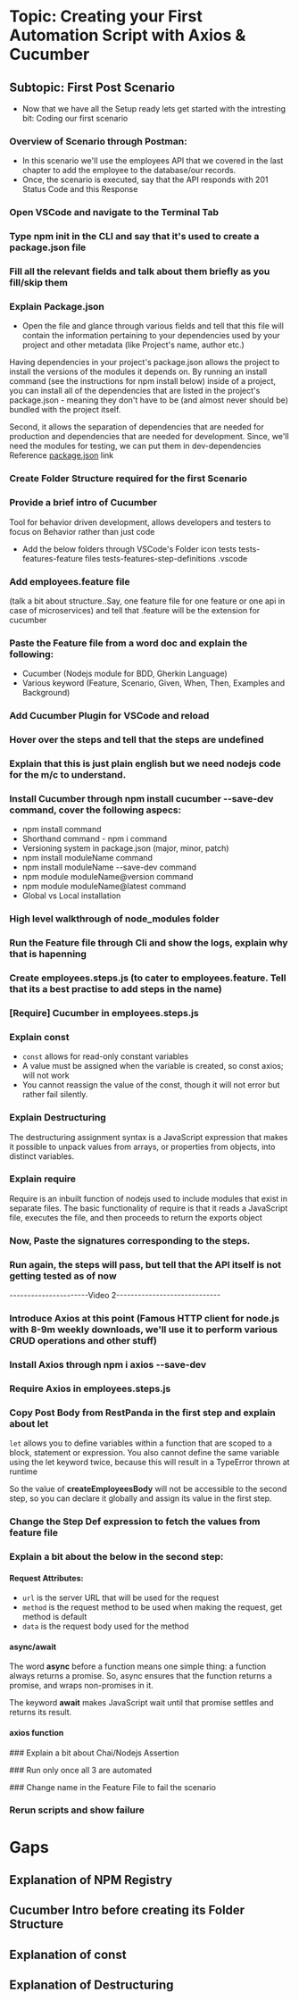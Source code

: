 # Topic: Creating your First Automation Script with Axios & Cucumber


## Subtopic: First Post Scenario

* Now that we have all the Setup ready lets get started with the intresting bit:
Coding our first scenario

### Overview of Scenario through Postman: 

- In this scenario we'll use the employees API that we covered in the last chapter to add the employee to the database/our records.
- Once, the scenario is executed, say that the API responds with 201 Status Code and this Response

### Open VSCode and navigate to the Terminal Tab

### Type npm init in the CLI and say that it's used to create a package.json file

### Fill all the relevant fields and talk about them briefly as you fill/skip them

### Explain Package.json

* Open the file and glance through various fields and tell that this file will contain the information pertaining to your dependencies used by your project and other metadata (like Project's name, author etc.)

Having dependencies in your project's package.json allows the project to install the versions of the modules it depends on. By running an install command (see the instructions for npm install below) inside of a project, you can install all of the dependencies that are listed in the project's package.json - meaning they don't have to be (and almost never should be) bundled with the project itself.

Second, it allows the separation of dependencies that are needed for production and dependencies that are needed for development. Since, we'll need the modules for testing, we can put them in dev-dependencies
Reference [package.json] link

### Create Folder Structure required for the first Scenario

### Provide a brief intro of Cucumber
Tool for behavior driven development, allows developers and testers to focus on Behavior rather than just code

* Add the below folders through VSCode's Folder icon
tests
tests-features-feature files
tests-features-step-definitions
.vscode


### Add employees.feature file 

(talk a bit about structure..Say, one feature file for one feature or one api in case of microservices) and tell that .feature will be the extension for cucumber

### Paste the Feature file from a word doc and explain the following:
- Cucumber (Nodejs module for BDD, Gherkin Language)
- Various keyword (Feature, Scenario, Given, When, Then, Examples and Background)

### Add Cucumber Plugin for VSCode and reload

### Hover over the steps and tell that the steps are undefined

### Explain that this is just plain english but we need nodejs code for the m/c to understand. 

### Install Cucumber through npm install cucumber --save-dev command, cover the following aspecs:
- npm install command
- Shorthand command - npm i command
- Versioning system in package.json (major, minor, patch)
- npm install moduleName command
- npm install moduleName --save-dev command
- npm module moduleName@version command
- npm module moduleName@latest command
- Global vs Local installation

### High level walkthrough of node_modules folder

### Run the Feature file through Cli and show the logs, explain why that is hapenning

### Create employees.steps.js (to cater to employees.feature. Tell that its a best practise to add **steps** in the name)


### [Require] Cucumber in employees.steps.js


### Explain const
* `const` allows for read-only constant variables
* A value must be assigned when the variable is created, so const axios; will not work
* You cannot reassign the value of the const, though it will not error but rather fail silently.

### Explain Destructuring
The destructuring assignment syntax is a JavaScript expression that makes it possible to unpack values from arrays, or properties from objects, into distinct variables.

### Explain require
Require is an inbuilt function of nodejs used to include modules that exist in separate files.  The basic functionality of require is that it reads a JavaScript file, executes the file, and then proceeds to return the exports object

### Now, Paste the signatures corresponding to the steps.

### Run again, the steps will pass, but tell that the API itself is not getting tested as of now

----------------------Video 2-----------------------------

### Introduce Axios at this point (Famous HTTP client for node.js with 8-9m weekly downloads, we'll use it to perform various CRUD operations and other stuff)

### Install Axios through npm i axios --save-dev

### Require Axios in employees.steps.js


### Copy Post Body from RestPanda in the first step and explain about let
`let` allows you to define variables within a function that are scoped to a block, statement or expression. You also cannot define the same variable using the let keyword twice, because this will result in a TypeError thrown at runtime

So the value of **createEmployeesBody** will not be accessible to the second step, so you can declare it globally and assign its value in the first step.

### Change the Step Def expression to fetch the values from feature file

### Explain a bit about the below in the second step:
#### Request Attributes:
* `url` is the server URL that will be used for the request
* `method` is the request method to be used when making the request, get method is default
* `data` is the request body used for the method

#### async/await
The word **async** before a function means one simple thing: a function always returns a promise. So, async ensures that the function returns a promise, and wraps non-promises in it. 

The keyword **await** makes JavaScript wait until that promise settles and returns its result.

#### axios function


### Explain a bit about Chai/Nodejs Assertion

### Run only once all 3 are automated

### Change name in the Feature File to fail the scenario

### Rerun scripts and show failure


[package.json]: ('https://nodesource.com/blog/an-absolute-beginners-guide-to-using-npm/')
[Requre]: ('https://nodejs.org/en/knowledge/getting-started/what-is-require/')



# Gaps
## Explanation of NPM Registry
## Cucumber Intro before creating its Folder Structure
## Explanation of const
## Explanation of Destructuring